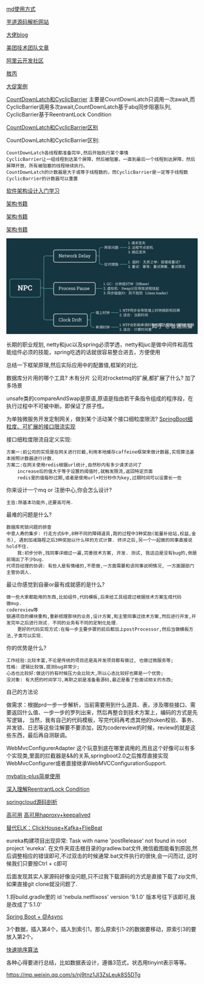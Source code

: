 [md使用方式](https://www.cnblogs.com/xihailong/p/13919914.html)

[芋道源码解析网站](https://www.iocoder.cn/)

[大佬blog](https://blog.csdn.net/qq_19414183?type=blog)

[美团技术团队文章](https://tech.meituan.com/)

[阿里云开发社区](https://developer.aliyun.com/)

[敖丙](https://github.com/AobingJava/JavaFamily)

[大促案例](https://mp.weixin.qq.com/s/TmohlJEDdi92DSzHWRazFQ)

[CountDownLatch和CyclicBarrier](https://www.jianshu.com/p/043ac5689002)
主要是CountDownLatch只调用一次await,而CyclicBarrier调用多次await,CountDownLatch基于abq同步阻塞队列, CyclicBarrier基于ReentrantLock Condition

[CountDownLatch和CyclicBarrier区别](https://blog.csdn.net/wl_ang/article/details/104922464)

CountDownLatch和CyclicBarrier区别:

    CountDownLatch各线程都准备完毕,然后开始执行某个事情
    CyclicBarrier让一组线程到达某个屏障，然后被阻塞，一直到最后一个线程到达屏障，然后屏障开放，所有被阻塞的线程继续执行。
    CountDownLatch的计数器是大于或等于线程数的，而CyclicBarrier是一定等于线程数
    CyclicBarrier的计数器可以重置

[软件架构设计入门学习](https://blog.csdn.net/qq_40664711/article/details/123044648)

[架构书籍](https://zhuanlan.zhihu.com/p/436294029?utm_medium=social&utm_oi=984892880510365696)

[架构书籍](https://blog.csdn.net/sunyufeng22/article/details/120562588)

[架构书籍](https://blog.csdn.net/hzbooks/article/details/125713741)


![](NPC问题.jpg)

长期的职业规划, netty和juc以及spring必须学透，netty和juc是做中间件和高性能组件必须的技能，spring吃透的话就很容易整合进去，方便使用

总结一下框架原理,然后实际应用中的配置值,框架的对比.

数据库分片用的哪个工具? 木有分片
公司对rocketmq的扩展,都扩展了什么? 加了多场景

unsafe类的compareAndSwap是原语,原语是指由若干条指令组成的程序段，在执行过程中不可被中断。即保证了原子性。


为单独微服务开发定制网关，做到某个活动某个接口细粒度限流?
[SpringBoot细粒度、可扩展的接口限流实现](https://blog.csdn.net/qq_41310634/article/details/119935776)

接口细粒度限流自定义实现:

    方案一:前公司的实现是在网关进行拦截,利用本地缓存caffeine框架来做计数器,实现算法基本按照计数器进行计数.
    方案二:在网关使用redis根据url统计,自然秒内有多少请求访问了
        increase后的值大于等于设置的阈值时,就触发限流,返回特定页面
        redis里的值每秒过期,或者是使用url+时分秒作为key,过期时间可以设置长一些

你来设计一个mq or 注册中心,你会怎么设计?

    主旨:除基本功能外,还要高可用.

最难的问题是什么?

    数据库死锁问题的排查
    中意人寿的集步: 行走方式6中,8种不同的障碍道具,跑的过程中3种奖励(能量补给站,权益,金币), 遇到加减路程之后3种奖励以什么样的方式计算. 终评之后,另一个一起做的同事直接说hold不住. 
        我:初步分析,找同事详细过一遍,完善技术方案, 开发. 测试, 我这边是没有bug的,倒是前端出了不少bug.
    代项目经理的协调: 有些人是有情绪的,不愿做,一方面需要和该同事说明情况, 一方面跟部门主管协调人.

最让你感觉到自豪or最有成就感的是什么?
    
    做一些大家都能用的东西,比如组件,代码模板,后来给工具组提过根据技术方案生成代码
    做mvp.
    codereview等
    银通项目的模块重构,重新梳理那块的业务,设计方案,和主管同事过技术方案,然后进行开发,开发完毕之后进行测试. 不同的业务有不同的定制化处理. 
        更好的代码实现方式:在每一步主要步骤的前后都加上postProcessor,然后当做模板方法,子类可以实现.
你的优势是什么?
    
    工作经验:比较丰富,不论是传统的项目还是高并发项目都有做过, 也做过微服务等;
    性格: 逻辑比较强,提测bug非常少;
    心态也比较好:做这行的有时候压力会比较大,所以心态比较好也算是一个优势;
    没对象: 有大把的时间学习,离职之前是准备看源码,最近是看了些面试相关的东西;
自己的方法论
    
做需求：根据prd一步一步解析，当前需要用到什么道具、表，涉及哪些接口、需要返回什么值、一步一步的罗列出来，然后再整合到技术方案上，编码的方式是先写逻辑，
    当然，我有自己的代码模板，写完代码再考虑其他的token校验、事务、并发锁、日志等这些注解要不要添加，因为codereview的时候，review的就是这些东西，最后再自测联调。


WebMvcConfigurerAdapter 这个玩意到底在哪里调用的,而且这个好像可以有多个实现类,里面的拦截器是&&的关系,springboot2.0之后推荐直接实现WebMvcConfigurer或者直接继承WebMVCConfigurationSupport.

[mybatis-plus简单使用](https://mp.weixin.qq.com/s/N5htFZ-pEOfAOi9ZZUebZQ)

[深入理解ReentrantLock Condition](https://www.jianshu.com/p/1014fdd375cf)

[springcloud源码剖析](https://mp.weixin.qq.com/mp/appmsgalbum?__biz=MzAwMjI0ODk0NA==&action=getalbum&album_id=2083392961806925826&scene=173&from_msgid=2451964154&from_itemidx=1&count=3&nolastread=1#wechat_redirect)


[高可用](https://mp.weixin.qq.com/s/MQF0VtuNqWPKMeOVdpwbfA)
[高可用haproxy+keepalived](https://blog.csdn.net/m0_50019871/article/details/109751090)


[替代ELK：ClickHouse+Kafka+FlieBeat](https://mp.weixin.qq.com/s/2nMYKby1YOWilPRBHhKrDA)


eureka构建项目出现异常: Task with name 'postRelease' not found in root project 'eureka'.
在文件夹双击根目录的gradlew.bat文件,微信截图能看到原因,然后调整相应的错误即可,不过双击的时候通常.bat文件执行的很快,会一闪而过,
这时候我们只要按Ctrl + c即可

后面发现其实人家源码好像没问题,只不过我下载源码的方式是直接下载了zip文件,如果直接git clone就没问题了.

1.将build.gradle里的    id 'nebula.netflixoss' version '9.1.0' 版本号往下该即可,我是改成了'5.1.0'


[Spring Boot + @Async ](https://mp.weixin.qq.com/s/3L74TWepgzHty-s4ZAng2g)


3个数据，插入第4个，插入到索引1，那么原索引1-2的数据要移动，原索引3的要放入第2个。


[快速排序算法](https://blog.csdn.net/weixin_43586713/article/details/119820797)

各种心得要进行总结，比如数据表设计，遵循3范式，状态用tinyint表示等等。

https://mp.weixin.qq.com/s/nj9tnz1JI3ZsLeuk8S5DTg